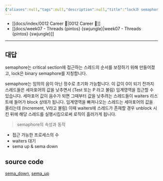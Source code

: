 ```yaml
---
{"aliases":null,"tags":null,"description":null,"title":"lock과 semaphore와의 차이점","created":"2024-01-09T00:33:57","updated":"2024-01-11T10:19:30","dg-publish":true,"permalink":"/docs/lock과 semaphore와의 차이점/","dgPassFrontmatter":true}
---
```


- [[docs/index/0012 Career 💼\|0012 Career 💼]]
- [[docs/week07 - Threads {pintos} {swjungle}\|week07 - Threads {pintos} {swjungle}]]
---

## 대답

semaphore는 critical section에 접근하는 스레드의 순서를 보장하기 위해 만들어졌고, lock은 binary semaphore를 지칭합니다.

semaphore는 임의의 음이 아닌 정수로 초기화 가능합니다. 이 값이 0이 되기 전까지 스레드들은 세마포어의 값을 낮추면서 (Test 또는 P 라고 불림) 임계영역을 접근할 수 있습니다. 세마포어 값이 음수가 되면 그때부터 값을 낮추려는 스레드들이 waiters 리스트에 들어가 block 상태가 됩니다. 임계영역을 빠져나오는 스레드는 세마포어의 값을 올리는데 (Increment, V라고 불림) 이때 waiters에 스레드가 존재할 경우 unblock 시킨 뒤에 해당 스레드를 실행시킴으로써 로직이 흘러가게 됩니다.

> semaphore의 속성과 동작

- 접근 가능한 프로세스의 수
- waiters 대기
- sema up & sema down

## source code

[sema_down](https://github.com/ChoiWheatley/swjungle-week07-09/blob/f0ec01dc014fa1ba04b2a5011a6618cd47a83ed9/threads/synch.c#L61), [sema_up](https://github.com/ChoiWheatley/swjungle-week07-09/blob/f0ec01dc014fa1ba04b2a5011a6618cd47a83ed9/threads/synch.c#L106)
